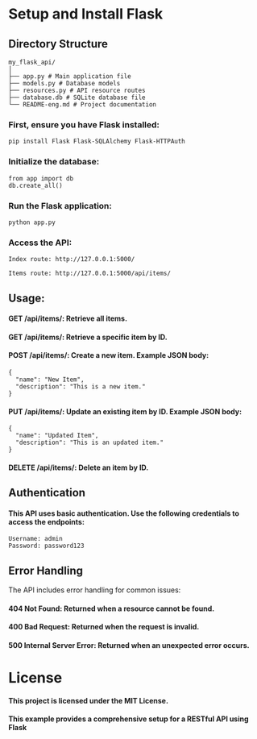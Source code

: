 

# Setup and Install Flask

## Directory Structure
```
my_flask_api/
│
├── app.py # Main application file
├── models.py # Database models
├── resources.py # API resource routes
├── database.db # SQLite database file
└── README-eng.md # Project documentation
```

### First, ensure you have Flask installed:

```
pip install Flask Flask-SQLAlchemy Flask-HTTPAuth
```


### Initialize the database:

```
from app import db
db.create_all()
```
### Run the Flask application:
```
python app.py
```

### Access the API:
```
Index route: http://127.0.0.1:5000/
```
```
Items route: http://127.0.0.1:5000/api/items/
```

## Usage:

#### GET /api/items/: Retrieve all items.
#### GET /api/items/<id>: Retrieve a specific item by ID.
#### POST /api/items/: Create a new item. Example JSON body:
```
{
  "name": "New Item",
  "description": "This is a new item."
}

```
#### PUT /api/items/<id>: Update an existing item by ID. Example JSON body:
```
{
  "name": "Updated Item",
  "description": "This is an updated item."
}

````
#### DELETE /api/items/<id>: Delete an item by ID.

## Authentication

#### This API uses basic authentication. Use the following credentials to access the endpoints:

```
Username: admin
Password: password123
```

## Error Handling

The API includes error handling for common issues:

#### 404 Not Found: Returned when a resource cannot be found.
#### 400 Bad Request: Returned when the request is invalid.
#### 500 Internal Server Error: Returned when an unexpected error occurs.



# License
#### This project is licensed under the MIT License.
#### This example provides a comprehensive setup for a RESTful API using Flask



